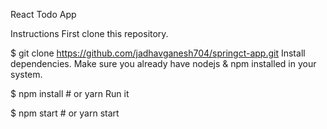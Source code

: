 React Todo App

Instructions
First clone this repository.

$ git clone https://github.com/jadhavganesh704/springct-app.git
Install dependencies. Make sure you already have nodejs & npm installed in your system.

$ npm install # or yarn
Run it

$ npm start # or yarn start